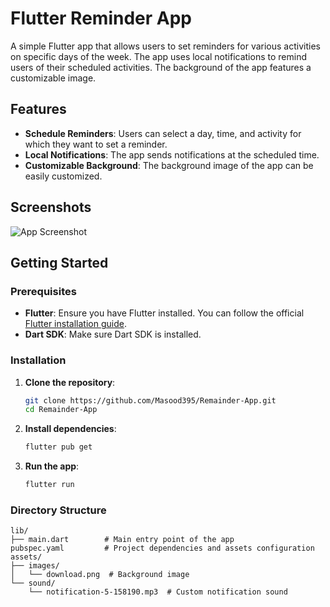 # Flutter Reminder App

A simple Flutter app that allows users to set reminders for various activities on specific days of the week. The app uses local notifications to remind users of their scheduled activities. The background of the app features a customizable image.

## Features

- **Schedule Reminders**: Users can select a day, time, and activity for which they want to set a reminder.
- **Local Notifications**: The app sends notifications at the scheduled time.
- **Customizable Background**: The background image of the app can be easily customized.

## Screenshots

![App Screenshot](assets/images/example_screenshot.png)

## Getting Started

### Prerequisites

- **Flutter**: Ensure you have Flutter installed. You can follow the official [Flutter installation guide](https://flutter.dev/docs/get-started/install).
- **Dart SDK**: Make sure Dart SDK is installed.

### Installation

1. **Clone the repository**:

    ```bash
    git clone https://github.com/Masood395/Remainder-App.git
    cd Remainder-App
    ```

2. **Install dependencies**:

    ```bash
    flutter pub get
    ```

3. **Run the app**:

    ```bash
    flutter run
    ```

### Directory Structure

```plaintext
lib/
├── main.dart        # Main entry point of the app
pubspec.yaml         # Project dependencies and assets configuration
assets/
├── images/
│   └── download.png  # Background image
└── sound/
    └── notification-5-158190.mp3  # Custom notification sound
